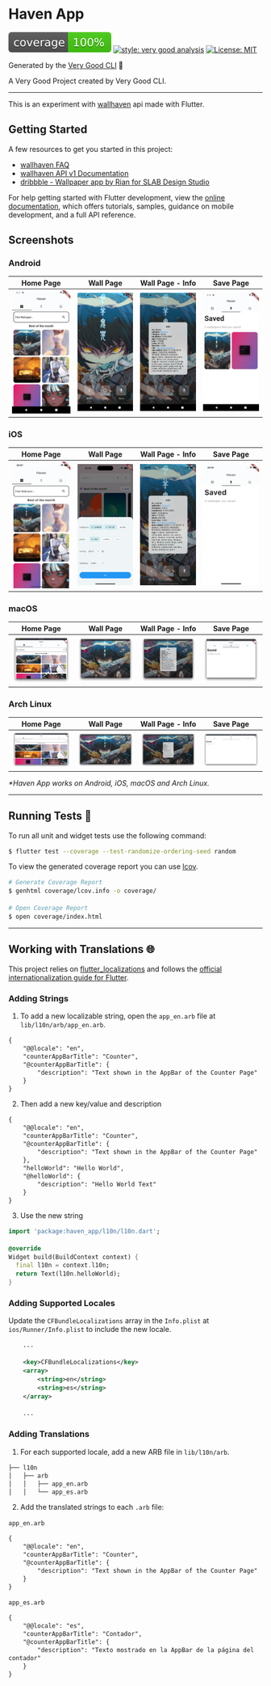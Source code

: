 # Haven App

![coverage][coverage_badge]
[![style: very good analysis][very_good_analysis_badge]][very_good_analysis_link]
[![License: MIT][license_badge]][license_link]

Generated by the [Very Good CLI][very_good_cli_link] 🤖

A Very Good Project created by Very Good CLI.

---

This is an experiment with [wallhaven](https://wallhaven.cc/) api made with Flutter.

## Getting Started

A few resources to get you started in this project:

- [wallhaven FAQ](https://wallhaven.cc/faq)
- [wallhaven API v1 Documentation](https://wallhaven.cc/help/api)
- [dribbble - Wallpaper app by  Rian for SLAB Design Studio](https://dribbble.com/shots/14808564-Wallpaper-app)

For help getting started with Flutter development, view the
[online documentation](https://docs.flutter.dev/), which offers tutorials,
samples, guidance on mobile development, and a full API reference.

## Screenshots

### Android

|                    Home Page                     |                      Wall Page                       |                 Wall Page - Info                 |                        Save Page                        |
| ------------------------------------------------ | ---------------------------------------------------- | ------------------------------------------------ | ------------------------------------------------------- |
|![Home Page](screenshots/Android_Screenshot_1.png)|![Custom Dialog](screenshots/Android_Screenshot_2.png)|![Wall Page](screenshots/Android_Screenshot_3.png)|![Download Working](screenshots/Android_Screenshot_4.png)|

### iOS

|                    Home Page                     |                      Wall Page                       |                 Wall Page - Info                 |                        Save Page                        |
| ------------------------------------------------ | ---------------------------------------------------- | ------------------------------------------------ | ------------------------------------------------------- |
|![Home Page](screenshots/iOS_Screenshot_1.png)|![Custom Dialog](screenshots/iOS_Screenshot_2.png)|![Wall Page](screenshots/iOS_Screenshot_3.png)|![Download Working](screenshots/iOS_Screenshot_4.png)|

### macOS

|                    Home Page                     |                      Wall Page                       |                 Wall Page - Info                 |                        Save Page                        |
| ------------------------------------------------ | ---------------------------------------------------- | ------------------------------------------------ | ------------------------------------------------------- |
|![Home Page](screenshots/macOS_Screenshot_1.png)|![Custom Dialog](screenshots/macOS_Screenshot_2.png)|![Wall Page](screenshots/macOS_Screenshot_3.png)|![Download Working](screenshots/macOS_Screenshot_4.png)|

### Arch Linux

|                    Home Page                     |                      Wall Page                       |                 Wall Page - Info                 |                        Save Page                        |
| ------------------------------------------------ | ---------------------------------------------------- | ------------------------------------------------ | ------------------------------------------------------- |
|![Home Page](screenshots/linux_Screenshot_1.png)|![Custom Dialog](screenshots/linux_Screenshot_2.png)|![Wall Page](screenshots/linux_Screenshot_3.png)|![Download Working](screenshots/linux_Screenshot_4.png)|

_\*Haven App works on Android, iOS, macOS and Arch Linux._

---

## Running Tests 🧪

To run all unit and widget tests use the following command:

```sh
$ flutter test --coverage --test-randomize-ordering-seed random
```

To view the generated coverage report you can use [lcov](https://github.com/linux-test-project/lcov).

```sh
# Generate Coverage Report
$ genhtml coverage/lcov.info -o coverage/

# Open Coverage Report
$ open coverage/index.html
```

---

## Working with Translations 🌐

This project relies on [flutter_localizations][flutter_localizations_link] and follows the [official internationalization guide for Flutter][internationalization_link].

### Adding Strings

1. To add a new localizable string, open the `app_en.arb` file at `lib/l10n/arb/app_en.arb`.

```arb
{
    "@@locale": "en",
    "counterAppBarTitle": "Counter",
    "@counterAppBarTitle": {
        "description": "Text shown in the AppBar of the Counter Page"
    }
}
```

2. Then add a new key/value and description

```arb
{
    "@@locale": "en",
    "counterAppBarTitle": "Counter",
    "@counterAppBarTitle": {
        "description": "Text shown in the AppBar of the Counter Page"
    },
    "helloWorld": "Hello World",
    "@helloWorld": {
        "description": "Hello World Text"
    }
}
```

3. Use the new string

```dart
import 'package:haven_app/l10n/l10n.dart';

@override
Widget build(BuildContext context) {
  final l10n = context.l10n;
  return Text(l10n.helloWorld);
}
```

### Adding Supported Locales

Update the `CFBundleLocalizations` array in the `Info.plist` at `ios/Runner/Info.plist` to include the new locale.

```xml
    ...

    <key>CFBundleLocalizations</key>
	<array>
		<string>en</string>
		<string>es</string>
	</array>

    ...
```

### Adding Translations

1. For each supported locale, add a new ARB file in `lib/l10n/arb`.

```
├── l10n
│   ├── arb
│   │   ├── app_en.arb
│   │   └── app_es.arb
```

2. Add the translated strings to each `.arb` file:

`app_en.arb`

```arb
{
    "@@locale": "en",
    "counterAppBarTitle": "Counter",
    "@counterAppBarTitle": {
        "description": "Text shown in the AppBar of the Counter Page"
    }
}
```

`app_es.arb`

```arb
{
    "@@locale": "es",
    "counterAppBarTitle": "Contador",
    "@counterAppBarTitle": {
        "description": "Texto mostrado en la AppBar de la página del contador"
    }
}
```

[coverage_badge]: coverage_badge.svg
[flutter_localizations_link]: https://api.flutter.dev/flutter/flutter_localizations/flutter_localizations-library.html
[internationalization_link]: https://flutter.dev/docs/development/accessibility-and-localization/internationalization
[license_badge]: https://img.shields.io/badge/license-MIT-blue.svg
[license_link]: https://opensource.org/licenses/MIT
[very_good_analysis_badge]: https://img.shields.io/badge/style-very_good_analysis-B22C89.svg
[very_good_analysis_link]: https://pub.dev/packages/very_good_analysis
[very_good_cli_link]: https://github.com/VeryGoodOpenSource/very_good_cli
